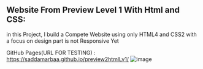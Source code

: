 ## Website From Preview Level 1 With Html and CSS: 
in this Project, I build a Compete Website using only HTML4 and CSS2 with a focus 
on design part is not Responsive Yet 


GitHub Pages(URL FOR TESTING)  :   https://saddamarbaa.github.io/preview2htmlLv1/
![image](https://user-images.githubusercontent.com/51326421/101822767-6f950800-3b5c-11eb-89aa-02ef68eb8445.png)

